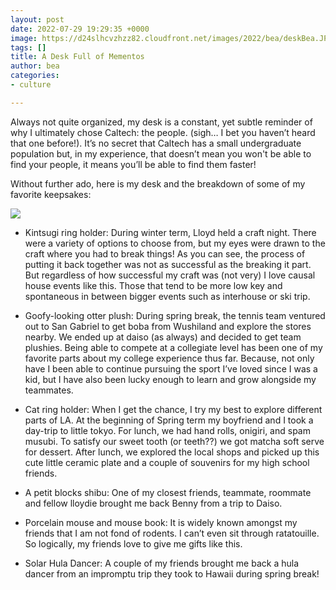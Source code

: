 ```yaml
---
layout: post
date: 2022-07-29 19:29:35 +0000
image: https://d24slhcvzhzz82.cloudfront.net/images/2022/bea/deskBea.JPG
tags: []
title: A Desk Full of Mementos
author: bea
categories:
- culture

---
```

Always not quite organized, my desk is a constant, yet subtle reminder of why I ultimately chose Caltech: the people. (sigh… I bet you haven’t heard that one before!). It’s no secret that Caltech has a small undergraduate population but, in my experience, that doesn’t mean you won't be able to find your people, it means you’ll be able to find them faster!

Without further ado, here is my desk and the breakdown of some of my favorite keepsakes:

![](https://d24slhcvzhzz82.cloudfront.net/images/2022/bea/deskBea.JPG)

* Kintsugi ring holder: During winter term, Lloyd held a craft night. There were a variety of options to choose from, but my eyes were drawn to the craft where you had to break things! As you can see, the process of putting it back together was not as successful as the breaking it part. But regardless of how successful my craft was (not very) I love causal house events like this. Those that tend to be more low key and spontaneous in between bigger events such as interhouse or ski trip.


* Goofy-looking otter plush: During spring break, the tennis team ventured out to San Gabriel to get boba from Wushiland and explore the stores nearby. We ended up at daiso (as always) and decided to get team plushies. Being able to compete at a collegiate level has been one of my favorite parts about my college experience thus far. Because, not only have I been able to continue pursuing the sport I’ve loved since I was a kid, but I have also been lucky enough to learn and grow alongside my teammates.


* Cat ring holder: When I get the chance, I try my best to explore different parts of LA. At the beginning of Spring term my boyfriend and I took a day-trip to little tokyo. For lunch, we had hand rolls, onigiri, and spam musubi. To satisfy our sweet tooth (or teeth??) we got matcha soft serve for dessert. After lunch, we explored the local shops and picked up this cute little ceramic plate and a couple of souvenirs for my high school friends.


* A petit blocks shibu: One of my closest friends, teammate, roommate and fellow lloydie brought me back Benny from a trip to Daiso.


* Porcelain mouse and mouse book: It is widely known amongst my friends that I am not fond of rodents. I can’t even sit through ratatouille. So logically, my friends love to give me gifts like this.


* Solar Hula Dancer: A couple of my friends brought me back a hula dancer from an impromptu trip they took to Hawaii during spring break!